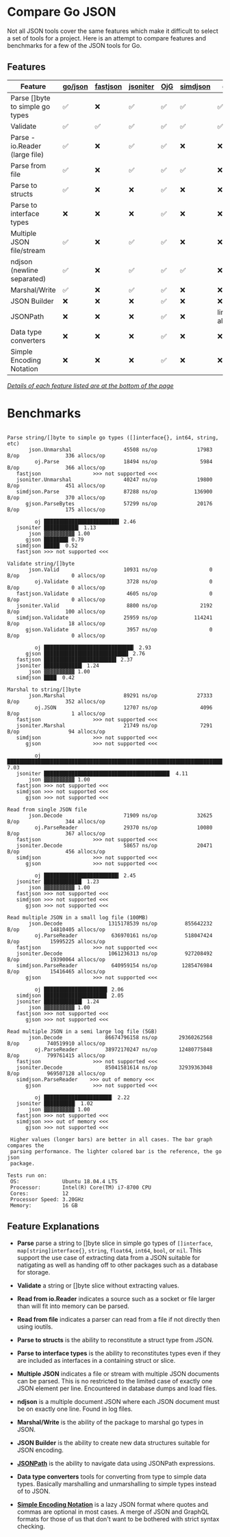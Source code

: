 # Compare Go JSON

Not all JSON tools cover the same features which make it difficult to
select a set of tools for a project. Here is an attempt to compare
features and benchmarks for a few of the JSON tools for Go.

## Features

| Feature                         | [go/json](https://golang.org/pkg/encoding/json/) | [fastjson](https://github.com/valyala/fastjson) | [jsoniter](https://github.com/json-iterator/go) | [OjG](https://github.com/ohler55/ojg) | [simdjson](https://github.com/minio/simdjson-go) | [gjson](https://github.com/tidwall/gjson)
| ------------------------------- | ------------------ | ------------------ | ------------------ | ------------------ | ------------------ | ------------------ |
| Parse []byte to simple go types | :white_check_mark: | :x:                | :white_check_mark: | :white_check_mark: | :white_check_mark: | :white_check_mark: |
| Validate                        | :white_check_mark: | :white_check_mark: | :white_check_mark: | :white_check_mark: | :white_check_mark: | :white_check_mark: |
| Parse - io.Reader (large file)  | :white_check_mark: | :x:                | :white_check_mark: | :white_check_mark: | :x:                | :x:                |
| Parse from file                 | :white_check_mark: | :x:                | :white_check_mark: | :white_check_mark: | :white_check_mark: | :x:                |
| Parse to structs                | :white_check_mark: | :x:                | :x:                | :white_check_mark: | :x:                | :x:                |
| Parse to interface types        | :x:                | :x:                | :x:                | :white_check_mark: | :x:                | :x:                |
| Multiple JSON file/stream       | :white_check_mark: | :x:                | :white_check_mark: | :white_check_mark: | :x:                | :x:                |
| ndjson (newline separated)      | :white_check_mark: | :x:                | :white_check_mark: | :white_check_mark: | :white_check_mark: | :x:                |
| Marshal/Write                   | :white_check_mark: | :x:                | :white_check_mark: | :white_check_mark: | :x:                | :x:                |
| JSON Builder                    | :x:                | :x:                | :x:                | :white_check_mark: | :x:                | :x:                |
| JSONPath                        | :x:                | :x:                | :x:                | :white_check_mark: | :x:                | limited alternate  |
| Data type converters            | :x:                | :x:                | :x:                | :white_check_mark: | :x:                | :x:                |
| Simple Encoding Notation        | :x:                | :x:                | :x:                | :white_check_mark: | :x:                | :x:                |

[_Details of each feature listed are at the bottom of the page_](#Feature-Explanations)

# Benchmarks

```

Parse string/[]byte to simple go types ([]interface{}, int64, string, etc)
       json.Unmarshal                 45508 ns/op             17983 B/op               336 allocs/op
         oj.Parse                     18494 ns/op              5984 B/op               366 allocs/op
   fastjson                 >>> not supported <<<
   jsoniter.Unmarshal                 40247 ns/op             19800 B/op               451 allocs/op
   simdjson.Parse                     87288 ns/op            136900 B/op               370 allocs/op
      gjson.ParseBytes                57299 ns/op             20176 B/op               175 allocs/op

         oj ████████████████████████▌ 2.46
   jsoniter ███████████▎ 1.13
       json ▓▓▓▓▓▓▓▓▓▓ 1.00
      gjson ███████▉ 0.79
   simdjson █████▏ 0.52
   fastjson >>> not supported <<<

Validate string/[]byte
       json.Valid                     10931 ns/op                 0 B/op                 0 allocs/op
         oj.Validate                   3728 ns/op                 0 B/op                 0 allocs/op
   fastjson.Validate                   4605 ns/op                 0 B/op                 0 allocs/op
   jsoniter.Valid                      8800 ns/op              2192 B/op               100 allocs/op
   simdjson.Validate                  25959 ns/op            114241 B/op                18 allocs/op
      gjson.Validate                   3957 ns/op                 0 B/op                 0 allocs/op

         oj █████████████████████████████▎ 2.93
      gjson ███████████████████████████▌ 2.76
   fastjson ███████████████████████▋ 2.37
   jsoniter ████████████▍ 1.24
       json ▓▓▓▓▓▓▓▓▓▓ 1.00
   simdjson ████▏ 0.42

Marshal to string/[]byte
       json.Marshal                   89291 ns/op             27333 B/op               352 allocs/op
         oj.JSON                      12707 ns/op              4096 B/op                 1 allocs/op
   fastjson                 >>> not supported <<<
   jsoniter.Marshal                   21749 ns/op              7291 B/op                94 allocs/op
   simdjson                 >>> not supported <<<
      gjson                 >>> not supported <<<

         oj ██████████████████████████████████████████████████████████████████████▎ 7.03
   jsoniter █████████████████████████████████████████  4.11
       json ▓▓▓▓▓▓▓▓▓▓ 1.00
   fastjson >>> not supported <<<
   simdjson >>> not supported <<<
      gjson >>> not supported <<<

Read from single JSON file
       json.Decode                    71909 ns/op             32625 B/op               344 allocs/op
         oj.ParseReader               29370 ns/op             10080 B/op               367 allocs/op
   fastjson                 >>> not supported <<<
   jsoniter.Decode                    58657 ns/op             20471 B/op               456 allocs/op
   simdjson                 >>> not supported <<<
      gjson                 >>> not supported <<<

         oj ████████████████████████▍ 2.45
   jsoniter ████████████▎ 1.23
       json ▓▓▓▓▓▓▓▓▓▓ 1.00
   fastjson >>> not supported <<<
   simdjson >>> not supported <<<
      gjson >>> not supported <<<

Read multiple JSON in a small log file (100MB)
       json.Decode               1315178539 ns/op         855642232 B/op          14810405 allocs/op
         oj.ParseReader           636970161 ns/op         518047424 B/op          15995225 allocs/op
   fastjson                 >>> not supported <<<
   jsoniter.Decode               1061236313 ns/op         927208492 B/op          19390064 allocs/op
   simdjson.ParseReader           640959154 ns/op        1285476984 B/op          15416465 allocs/op
      gjson                 >>> not supported <<<

         oj ████████████████████▋ 2.06
   simdjson ████████████████████▌ 2.05
   jsoniter ████████████▍ 1.24
       json ▓▓▓▓▓▓▓▓▓▓ 1.00
   fastjson >>> not supported <<<
      gjson >>> not supported <<<

Read multiple JSON in a semi large log file (5GB)
       json.Decode              86674796158 ns/op       29360262568 B/op         740519910 allocs/op
         oj.ParseReader         38972170247 ns/op       12480775848 B/op         799761415 allocs/op
   fastjson                 >>> not supported <<<
   jsoniter.Decode              85041581614 ns/op       32939363048 B/op         969507128 allocs/op
   simdjson.ParseReader    >>> out of memory <<<
      gjson                 >>> not supported <<<

         oj ██████████████████████▏ 2.22
   jsoniter ██████████▏ 1.02
       json ▓▓▓▓▓▓▓▓▓▓ 1.00
   fastjson >>> not supported <<<
   simdjson >>> out of memory <<<
      gjson >>> not supported <<<

 Higher values (longer bars) are better in all cases. The bar graph compares the
 parsing performance. The lighter colored bar is the reference, the go json
 package.

Tests run on:
 OS:              Ubuntu 18.04.4 LTS
 Processor:       Intel(R) Core(TM) i7-8700 CPU
 Cores:           12
 Processor Speed: 3.20GHz
 Memory:          16 GB
```

## Feature Explanations

 - **Parse** parse a string to []byte slice in simple go types of
   `[]interface`, `map[string]interface{}`, `string`, `float64`,
   `int64`, `bool`, or `nil`. This support the use case of extracting
   data from a JSON suitable for natigating as well as handing off to
   other packages such as a database for storage.

 - **Validate** a string or []byte slice without extracting values.

 - **Read from io.Reader** indicates a source such as a socket or file
   larger than will fit into memory can be parsed.

 - **Read from file** indicates a parser can read from a file if not
   directly then using ioutils.

 - **Parse to structs** is the ability to reconstitute a struct type
   from JSON.

 - **Parse to interface types** is the ability to reconstitutes types
   even if they are included as interfaces in a containing struct or
   slice.

 - **Multiple JSON** indicates a file or stream with multiple JSON
   documents can be parsed. This is no restricted to the limited case
   of exactly one JSON element per line. Encountered in database dumps
   and load files.

 - **ndjson** is a multiple document JSON where each JSON document
   must be on exactly one line. Found in log files.

 - **Marshal/Write** is the ability of the package to marshal go types
   in JSON.

 - **JSON Builder** is the ability to create new data structures suitable for JSON encoding.

 - **[JSONPath](https://goessner.net/articles/JsonPath)** is the
   ability to navigate data using JSONPath expressions.

 - **Data type converters** tools for converting from type to simple
   data types. Basically marshalling and unmarshalling to simple types
   instead of to JSON.

 - **[Simple Encoding Notation](https://github.com/ohler55/ojg/blob/develop/sen.md)** is
   a lazy JSON format where quotes and commas are optional in most
   cases. A merge of JSON and GraphQL formats for those of us that
   don't want to be bothered with strict syntax checking.
